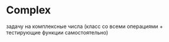 # Complex
задачу на комплексные числа (класс со всеми операциями + тестирующие функции самостоятельно)
